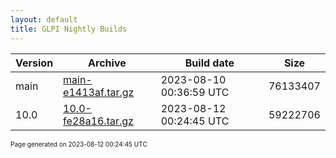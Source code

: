 ```yaml
---
layout: default
title: GLPI Nightly Builds
---
```


Version|Archive|Build date|Size
---|---|---|---
main|[main-e1413af.tar.gz](main-e1413af.tar.gz)|2023-08-10 00:36:59 UTC|76133407
10.0|[10.0-fe28a16.tar.gz](10.0-fe28a16.tar.gz)|2023-08-12 00:24:45 UTC|59222706

<font size="1">Page generated on 2023-08-12 00:24:45 UTC</font>
